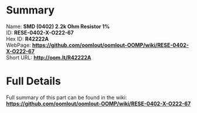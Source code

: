 
Summary
=================
  
Name: __SMD (0402) 2.2k Ohm Resistor 1%__    
ID: __RESE-0402-X-O222-67__   
Hex ID: __R42222A__   
WebPage: __https://github.com/oomlout/oomlout-OOMP/wiki/RESE-0402-X-O222-67__   
Short URL: __http://oom.lt/R42222A__   

Full Details
==========================
Full summary of this part can be found in the wiki:   
__https://github.com/oomlout/oomlout-OOMP/wiki/RESE-0402-X-O222-67__    

